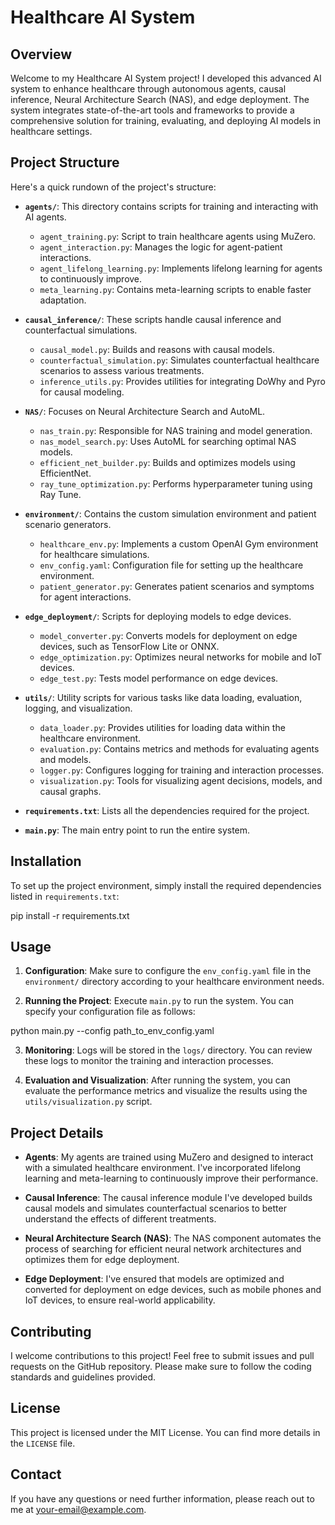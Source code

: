 # Healthcare AI System

## Overview

Welcome to my Healthcare AI System project! I developed this advanced AI system to enhance healthcare through autonomous agents, causal inference, Neural Architecture Search (NAS), and edge deployment. The system integrates state-of-the-art tools and frameworks to provide a comprehensive solution for training, evaluating, and deploying AI models in healthcare settings.

## Project Structure

Here's a quick rundown of the project's structure:

- **`agents/`**: This directory contains scripts for training and interacting with AI agents.
  - `agent_training.py`: Script to train healthcare agents using MuZero.
  - `agent_interaction.py`: Manages the logic for agent-patient interactions.
  - `agent_lifelong_learning.py`: Implements lifelong learning for agents to continuously improve.
  - `meta_learning.py`: Contains meta-learning scripts to enable faster adaptation.

- **`causal_inference/`**: These scripts handle causal inference and counterfactual simulations.
  - `causal_model.py`: Builds and reasons with causal models.
  - `counterfactual_simulation.py`: Simulates counterfactual healthcare scenarios to assess various treatments.
  - `inference_utils.py`: Provides utilities for integrating DoWhy and Pyro for causal modeling.

- **`NAS/`**: Focuses on Neural Architecture Search and AutoML.
  - `nas_train.py`: Responsible for NAS training and model generation.
  - `nas_model_search.py`: Uses AutoML for searching optimal NAS models.
  - `efficient_net_builder.py`: Builds and optimizes models using EfficientNet.
  - `ray_tune_optimization.py`: Performs hyperparameter tuning using Ray Tune.

- **`environment/`**: Contains the custom simulation environment and patient scenario generators.
  - `healthcare_env.py`: Implements a custom OpenAI Gym environment for healthcare simulations.
  - `env_config.yaml`: Configuration file for setting up the healthcare environment.
  - `patient_generator.py`: Generates patient scenarios and symptoms for agent interactions.

- **`edge_deployment/`**: Scripts for deploying models to edge devices.
  - `model_converter.py`: Converts models for deployment on edge devices, such as TensorFlow Lite or ONNX.
  - `edge_optimization.py`: Optimizes neural networks for mobile and IoT devices.
  - `edge_test.py`: Tests model performance on edge devices.

- **`utils/`**: Utility scripts for various tasks like data loading, evaluation, logging, and visualization.
  - `data_loader.py`: Provides utilities for loading data within the healthcare environment.
  - `evaluation.py`: Contains metrics and methods for evaluating agents and models.
  - `logger.py`: Configures logging for training and interaction processes.
  - `visualization.py`: Tools for visualizing agent decisions, models, and causal graphs.

- **`requirements.txt`**: Lists all the dependencies required for the project.

- **`main.py`**: The main entry point to run the entire system.

## Installation

To set up the project environment, simply install the required dependencies listed in `requirements.txt`:

pip install -r requirements.txt

## Usage

1. **Configuration**: Make sure to configure the `env_config.yaml` file in the `environment/` directory according to your healthcare environment needs.

2. **Running the Project**: Execute `main.py` to run the system. You can specify your configuration file as follows:

python main.py --config path_to_env_config.yaml

3. **Monitoring**: Logs will be stored in the `logs/` directory. You can review these logs to monitor the training and interaction processes.

4. **Evaluation and Visualization**: After running the system, you can evaluate the performance metrics and visualize the results using the `utils/visualization.py` script.

## Project Details

- **Agents**: My agents are trained using MuZero and designed to interact with a simulated healthcare environment. I've incorporated lifelong learning and meta-learning to continuously improve their performance.

- **Causal Inference**: The causal inference module I've developed builds causal models and simulates counterfactual scenarios to better understand the effects of different treatments.

- **Neural Architecture Search (NAS)**: The NAS component automates the process of searching for efficient neural network architectures and optimizes them for edge deployment.

- **Edge Deployment**: I've ensured that models are optimized and converted for deployment on edge devices, such as mobile phones and IoT devices, to ensure real-world applicability.

## Contributing

I welcome contributions to this project! Feel free to submit issues and pull requests on the GitHub repository. Please make sure to follow the coding standards and guidelines provided.

## License

This project is licensed under the MIT License. You can find more details in the `LICENSE` file.

## Contact

If you have any questions or need further information, please reach out to me at [your-email@example.com](mailto:your-email@example.com).
